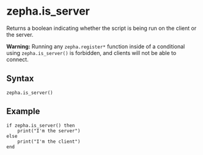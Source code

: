 
# zepha.is_server

Returns a boolean indicating whether the script is being run on the client or the server.

**Warning:** Running any `zepha.register*` function inside of a conditional using `zepha.is_server()` is forbidden, and clients will not be able to connect.

## Syntax

`zepha.is_server()`

## Example

```
if zepha.is_server() then
	print("I'm the server")
else
	print("I'm the client")
end

```
